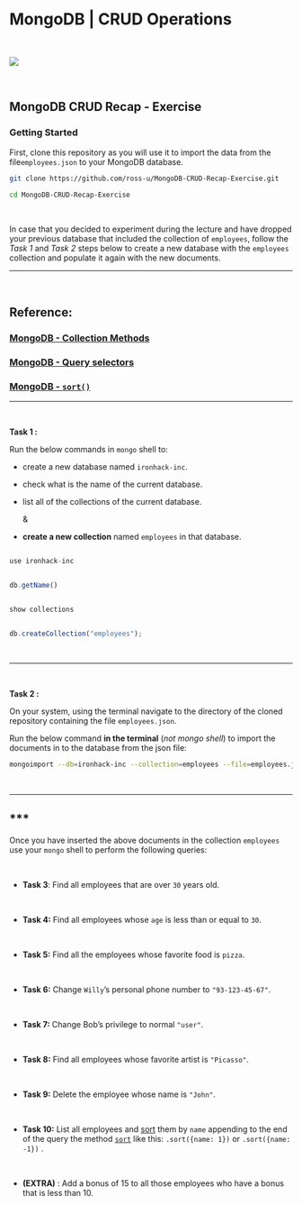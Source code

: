 # MongoDB | CRUD Operations


<br>

![](https://media.giphy.com/media/sRFEa8lbeC7zbcIZZR/giphy.gif)


<br>



## MongoDB CRUD Recap - Exercise



### Getting Started

First, clone this repository as you will use it to import the data from the file`employees.json` to your MongoDB database.



```bash
git clone https://github.com/ross-u/MongoDB-CRUD-Recap-Exercise.git

cd MongoDB-CRUD-Recap-Exercise
```



<br>



In case that you decided to experiment during the lecture and have dropped your previous database that included the collection of `employees`,  follow the *Task 1* and *Task 2* steps below to create a new database with the `employees` collection and populate it again with the new documents.

------


<br>



## Reference:



### [MongoDB - Collection Methods](https://docs.mongodb.com/v3.2/reference/method/#collection)

### [MongoDB - Query selectors](https://docs.mongodb.com/v3.2/reference/operator/query/#query-selectors)

### [MongoDB - `sort()`](https://docs.mongodb.com/v3.2/reference/method/cursor.sort/#cursor-sort)

------


<br>



**Task 1 :**



Run the below commands in `mongo` shell to:

- create a new database named `ironhack-inc`.

- check what is the name of the current database.

- list all of the collections of the current database.

     &

- **create a new collection** named `employees` in that database.

```js

use ironhack-inc


db.getName()


show collections


db.createCollection("employees");

```

<br>

<hr>

<br>



**Task 2 :** 

On your system, using the terminal navigate to the directory of the cloned repository containing the file `employees.json`.


Run the below command **in the terminal** (*not mongo shell*) to import the documents in to the database from the json file:

```bash
mongoimport --db=ironhack-inc --collection=employees --file=employees.json --jsonArray
```



<br>

<hr>

## ***

Once you have inserted the above documents in the collection `employees`  use your `mongo` shell to perform the following queries:



<br>


- **Task 3**: Find all employees that are over `30` years old.



<br>



- **Task 4:** Find all employees whose `age` is less than or equal to `30`.



<br>



- **Task 5:** Find all the employees whose favorite food is `pizza`.



<br>



- **Task 6:** Change `Willy`’s personal phone number to `"93-123-45-67"`.



<br>



- **Task 7:** Change Bob’s privilege to normal `"user"`.



<br>



- **Task 8:** Find all employees whose favorite artist is  `"Picasso"`.



<br>



- **Task 9:** Delete the employee whose name is `"John"`.



<br>



- **Task 10:** List all employees and [sort](https://docs.mongodb.com/v3.2/reference/method/cursor.sort/#cursor-sort) them by `name` appending to the end of the query the method [`sort`](https://docs.mongodb.com/v3.2/reference/method/cursor.sort/#cursor-sort)  like this: `.sort({name: 1})`  or   `.sort({name: -1})`  .



<br>




- **(EXTRA)** : Add a bonus of 15 to all those employees who have a bonus that is less than 10.



<br>


